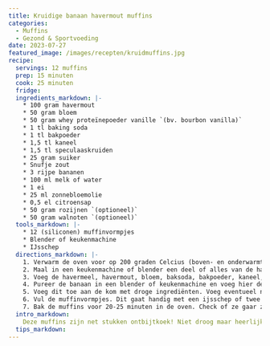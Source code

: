 ```yaml
---
title: Kruidige banaan havermout muffins
categories:
  - Muffins
  - Gezond & Sportvoeding
date: 2023-07-27
featured_image: /images/recepten/kruidmuffins.jpg
recipe:
  servings: 12 muffins
  prep: 15 minuten
  cook: 25 minuten
  fridge:
  ingredients_markdown: |-
    * 100 gram havermout
    * 50 gram bloem
    * 50 gram whey proteïnepoeder vanille `(bv. bourbon vanilla)`
    * 1 tl baking soda
    * 1 tl bakpoeder
    * 1,5 tl kaneel
    * 1,5 tl speculaaskruiden
    * 25 gram suiker
    * Snufje zout
    * 3 rijpe bananen
    * 100 ml melk of water
    * 1 ei
    * 25 ml zonnebloemolie
    * 0,5 el citroensap
    * 50 gram rozijnen `(optioneel)`
    * 50 gram walnoten `(optioneel)`
  tools_markdown: |-
    * 12 (siliconen) muffinvormpjes
    * Blender of keukenmachine
    * IJsschep
  directions_markdown: |-
    1. Verwarm de oven voor op 200 graden Celcius (boven- en onderwarmte).
    2. Maal in een keukenmachine of blender een deel of alles van de havermout fijn tot havermeel. 
    3. Voeg de havermeel, havermout, bloem, baksoda, bakpoeder, kaneel, speculaaskruiden, suiker en zout in een kom en roer dit door elkaar.
    4. Pureer de banaan in een blender of keukenmachine en voeg hier de volgende aan toe: melk of water, ei, zonnebloemolie, citroensap em proteïnepoeder. Mix dit tot een egale en soepele massa.
    5. Voeg dit toe aan de kom met droge ingrediënten. Voeg eventueel nog rozijnen en/of walnoten toe. Roer alles vervolgens tot een egaal beslag. 
    6. Vul de muffinvormpjes. Dit gaat handig met een ijsschep of twee lepels. Doe de vormpjes niet helemaal vol, maar tot ongeveer driekwart. 
    7. Bak de muffins voor 20-25 minuten in de oven. Check of ze gaar zijn met een houten sateprikker. 
  intro_markdown:
    Deze muffins zijn net stukken ontbijtkoek! Niet droog maar heerlijk zacht van binnen. Er zit weinig toegevoegd suiker in en het heeft wel een heerlijke zoete smaak door de bananen, gezoeten vanille eiwitpoeder en natuurlijk de speculaaskruiden. Eet smakelijk! 
  tips_markdown:
---
```


